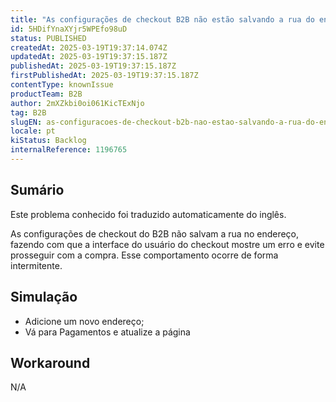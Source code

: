 ```yaml
---
title: "As configurações de checkout B2B não estão salvando a rua do endereço"
id: 5HDifYnaXYjr5WPEfo98uD
status: PUBLISHED
createdAt: 2025-03-19T19:37:14.074Z
updatedAt: 2025-03-19T19:37:15.187Z
publishedAt: 2025-03-19T19:37:15.187Z
firstPublishedAt: 2025-03-19T19:37:15.187Z
contentType: knownIssue
productTeam: B2B
author: 2mXZkbi0oi061KicTExNjo
tag: B2B
slugEN: as-configuracoes-de-checkout-b2b-nao-estao-salvando-a-rua-do-endereco
locale: pt
kiStatus: Backlog
internalReference: 1196765
---
```


## Sumário

<div class="alert alert-info">
  <p>Este problema conhecido foi traduzido automaticamente do inglês.</p>
</div>


As configurações de checkout do B2B não salvam a rua no endereço, fazendo com que a interface do usuário do checkout mostre um erro e evite prosseguir com a compra. Esse comportamento ocorre de forma intermitente.

## Simulação



- Adicione um novo endereço;
- Vá para Pagamentos e atualize a página

## Workaround


N/A





